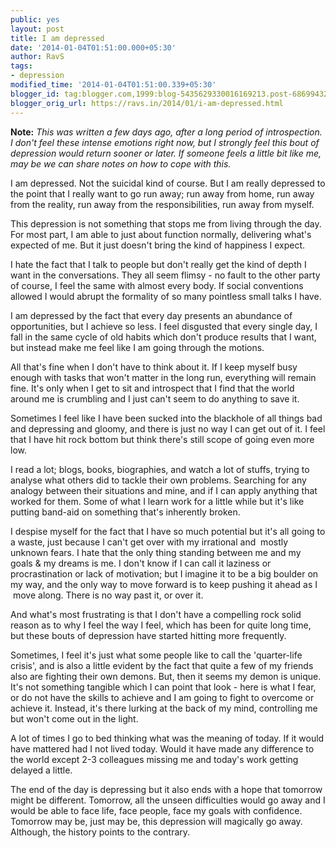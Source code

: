 ```yaml
---
public: yes
layout: post
title: I am depressed
date: '2014-01-04T01:51:00.000+05:30'
author: RavS
tags:
- depression
modified_time: '2014-01-04T01:51:00.339+05:30'
blogger_id: tag:blogger.com,1999:blog-5435629330016169213.post-6869943269363871746
blogger_orig_url: https://ravs.in/2014/01/i-am-depressed.html
---
```


**Note:** _This was written a few days ago, after a long period of introspection. I don't feel these intense emotions right now, but I strongly feel this bout of depression would return sooner or later. If someone feels a little bit like me, may be we can share notes on how to cope with this._

I am depressed. Not the suicidal kind of course. But I am really depressed to the point that I really want to go run away; run away from home, run away from the reality, run away from the responsibilities, run away from myself.

This depression is not something that stops me from living through the day. For most part, I am able to just about function normally, delivering what's expected of me. But it just doesn't bring the kind of happiness I expect.

I hate the fact that I talk to people but don't really get the kind of depth I want in the conversations. They all seem flimsy - no fault to the other party of course, I feel the same with almost every body. If social conventions allowed I would abrupt the formality of so many pointless small talks I have. 

I am depressed by the fact that every day presents an abundance of opportunities, but I achieve so less. I feel disgusted that every single day, I fall in the same cycle of old habits which don't produce results that I want, but instead make me feel like I am going through the motions. 

All that's fine when I don't have to think about it. If I keep myself busy enough with tasks that won't matter in the long run, everything will remain fine. It's only when I get to sit and introspect that I find that the world around me is crumbling and I just can't seem to do anything to save it.

Sometimes I feel like I have been sucked into the blackhole of all things bad and depressing and gloomy, and there is just no way I can get out of it. I feel that I have hit rock bottom but think there's still scope of going even more low.

I read a lot; blogs, books, biographies, and watch a lot of stuffs, trying to analyse what others did to tackle their own problems. Searching for any analogy between their situations and mine, and if I can apply anything that worked for them. Some of what I learn work for a little while but it's like putting band-aid on something that's inherently broken.

I despise myself for the fact that I have so much potential but it's all going to a waste, just because I can't get over with my irrational and  mostly unknown fears. I hate that the only thing standing between me and my goals & my dreams is me. I don't know if I can call it laziness or procrastination or lack of motivation; but I imagine it to be a big boulder on my way, and the only way to move forward is to keep pushing it ahead as I  move along. There is no way past it, or over it.

And what's most frustrating is that I don't have a compelling rock solid reason as to why I feel the way I feel, which has been for quite long time, but these bouts of depression have started hitting more frequently. 

Sometimes, I feel it's just what some people like to call the 'quarter-life crisis', and is also a little evident by the fact that quite a few of my friends also are fighting their own demons. But, then it seems my demon is unique. It's not something tangible which I can point that look - here is what I fear, or do not have the skills to achieve and I am going to fight to overcome or achieve it. Instead, it's there lurking at the back of my mind, controlling me but won't come out in the light.  

A lot of times I go to bed thinking what was the meaning of today. If it would have mattered had I not lived today. Would it have made any difference to the world except 2-3 colleagues missing me and today's work getting delayed a little.  

The end of the day is depressing but it also ends with a hope that tomorrow might be different. Tomorrow, all the unseen difficulties would go away and I would be able to face life, face people, face my goals with confidence. Tomorrow may be, just may be, this depression will magically go away. Although, the history points to the contrary.
